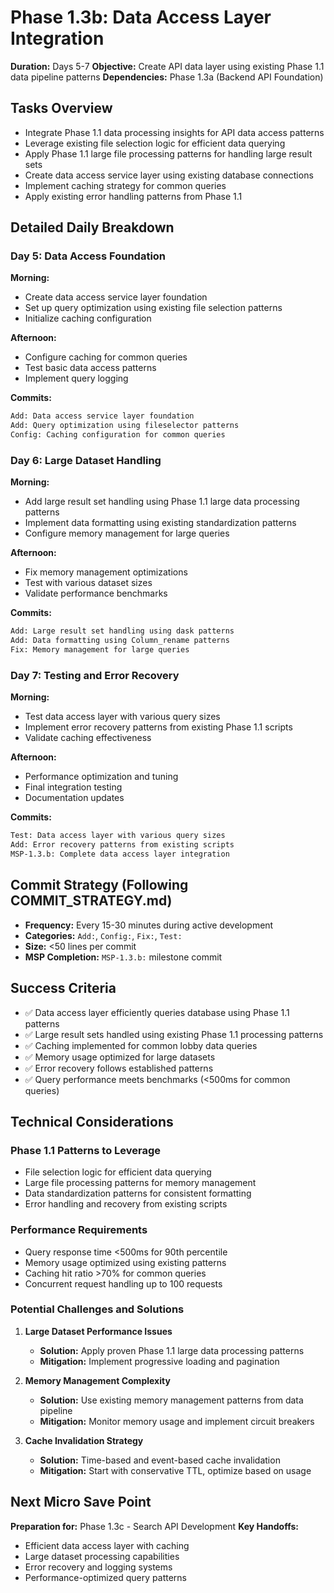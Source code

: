 # Phase 1.3b: Data Access Layer Integration

**Duration:** Days 5-7
**Objective:** Create API data layer using existing Phase 1.1 data pipeline patterns
**Dependencies:** Phase 1.3a (Backend API Foundation)

## Tasks Overview
- Integrate Phase 1.1 data processing insights for API data access patterns
- Leverage existing file selection logic for efficient data querying
- Apply Phase 1.1 large file processing patterns for handling large result sets
- Create data access service layer using existing database connections
- Implement caching strategy for common queries
- Apply existing error handling patterns from Phase 1.1

## Detailed Daily Breakdown

### **Day 5: Data Access Foundation**
**Morning:**
- Create data access service layer foundation
- Set up query optimization using existing file selection patterns
- Initialize caching configuration

**Afternoon:**
- Configure caching for common queries
- Test basic data access patterns
- Implement query logging

**Commits:**
```bash
Add: Data access service layer foundation
Add: Query optimization using fileselector patterns
Config: Caching configuration for common queries
```

### **Day 6: Large Dataset Handling**
**Morning:**
- Add large result set handling using Phase 1.1 large data processing patterns
- Implement data formatting using existing standardization patterns
- Configure memory management for large queries

**Afternoon:**
- Fix memory management optimizations
- Test with various dataset sizes
- Validate performance benchmarks

**Commits:**
```bash
Add: Large result set handling using dask patterns
Add: Data formatting using Column_rename patterns
Fix: Memory management for large queries
```

### **Day 7: Testing and Error Recovery**
**Morning:**
- Test data access layer with various query sizes
- Implement error recovery patterns from existing Phase 1.1 scripts
- Validate caching effectiveness

**Afternoon:**
- Performance optimization and tuning
- Final integration testing
- Documentation updates

**Commits:**
```bash
Test: Data access layer with various query sizes
Add: Error recovery patterns from existing scripts
MSP-1.3.b: Complete data access layer integration
```

## Commit Strategy (Following COMMIT_STRATEGY.md)
- **Frequency:** Every 15-30 minutes during active development
- **Categories:** `Add:`, `Config:`, `Fix:`, `Test:`
- **Size:** <50 lines per commit
- **MSP Completion:** `MSP-1.3.b:` milestone commit

## Success Criteria
- ✅ Data access layer efficiently queries database using Phase 1.1 patterns
- ✅ Large result sets handled using existing Phase 1.1 processing patterns
- ✅ Caching implemented for common lobby data queries
- ✅ Memory usage optimized for large datasets
- ✅ Error recovery follows established patterns
- ✅ Query performance meets benchmarks (<500ms for common queries)

## Technical Considerations

### **Phase 1.1 Patterns to Leverage**
- File selection logic for efficient data querying
- Large file processing patterns for memory management
- Data standardization patterns for consistent formatting
- Error handling and recovery from existing scripts

### **Performance Requirements**
- Query response time <500ms for 90th percentile
- Memory usage optimized using existing patterns
- Caching hit ratio >70% for common queries
- Concurrent request handling up to 100 requests

### **Potential Challenges and Solutions**
1. **Large Dataset Performance Issues**
   - **Solution:** Apply proven Phase 1.1 large data processing patterns
   - **Mitigation:** Implement progressive loading and pagination

2. **Memory Management Complexity**
   - **Solution:** Use existing memory management patterns from data pipeline
   - **Mitigation:** Monitor memory usage and implement circuit breakers

3. **Cache Invalidation Strategy**
   - **Solution:** Time-based and event-based cache invalidation
   - **Mitigation:** Start with conservative TTL, optimize based on usage

## Next Micro Save Point
**Preparation for:** Phase 1.3c - Search API Development
**Key Handoffs:**
- Efficient data access layer with caching
- Large dataset processing capabilities
- Error recovery and logging systems
- Performance-optimized query patterns